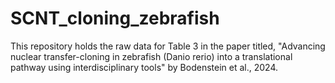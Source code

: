 # SCNT_cloning_zebrafish
This repository holds the raw data for Table 3 in the paper titled, "Advancing nuclear transfer-cloning in zebrafish (Danio rerio) into a translational pathway using interdisciplinary tools" by Bodenstein et al., 2024.
